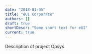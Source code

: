 ```yaml
---
date: "2018-01-05"
title: "eUI Corporate"
authors: []
draft: true
shortDescr: "Some short text for eUI"
current: true
---
```


Description of project Opsys

